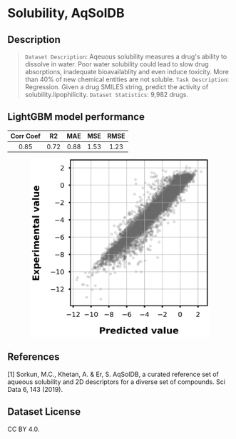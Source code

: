 # Solubility, AqSolDB

## Description

>`Dataset Description`: Aqeuous solubility measures a drug's ability to dissolve in water. Poor water solubility could lead to slow drug absorptions, inadequate bioavailablity and even induce toxicity. More than 40% of new chemical entities are not soluble.
>`Task Description`: Regression. Given a drug SMILES string, predict the activity of solubility.lipophilicity.
>`Dataset Statistics`: 9,982 drugs.

## LightGBM model performance

|Corr Coef|R2|MAE|MSE|RMSE|
|:----:|:----:|:----:|:----:|:----:|
|0.85|0.72|0.88|1.53|1.23|

<div align="center">
    <img src="./img/scatter_plot.png" width="400" height="400">
</div>

## References

[1] Sorkun, M.C., Khetan, A. & Er, S. AqSolDB, a curated reference set of aqueous solubility and 2D descriptors for a diverse set of compounds. Sci Data 6, 143 (2019).

## Dataset License

CC BY 4.0.